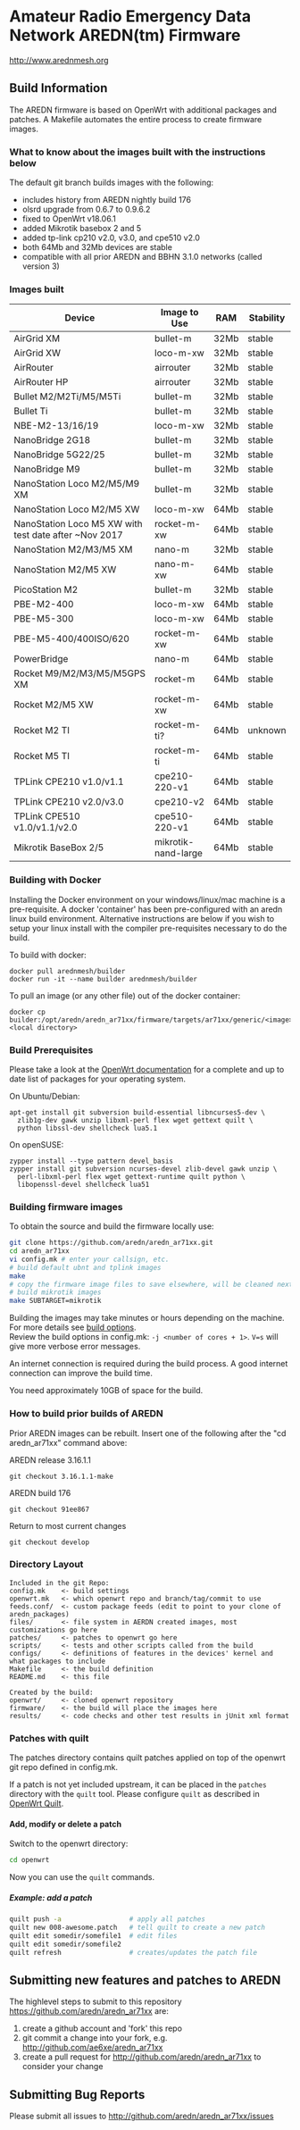 # Amateur Radio Emergency Data Network AREDN(tm) Firmware

http://www.arednmesh.org

## Build Information

The AREDN firmware is based on OpenWrt with additional packages and patches.
A Makefile automates the entire process to create firmware images.

### What to know about the images built with the instructions below

The default git branch builds images with the following:

* includes history from AREDN nightly build 176
* olsrd upgrade from 0.6.7 to 0.9.6.2
* fixed to OpenWrt v18.06.1
* added Mikrotik basebox 2 and 5
* added tp-link cp210 v2.0, v3.0, and cpe510 v2.0
* both 64Mb and 32Mb devices are stable 
* compatible with all prior AREDN and BBHN 3.1.0 networks (called version 3)

### Images built

Device | Image to Use | RAM | Stability
------ | ------------ | --- | ---------
AirGrid XM | bullet-m | 32Mb | stable
AirGrid XW | loco-m-xw | 32Mb | stable
AirRouter  | airrouter | 32Mb | stable
AirRouter HP | airrouter | 32Mb | stable
Bullet M2/M2Ti/M5/M5Ti | bullet-m | 32Mb | stable
Bullet Ti | bullet-m | 32Mb | stable
NBE-M2-13/16/19 | loco-m-xw | 32Mb | stable
NanoBridge 2G18 | bullet-m | 32Mb | stable
NanoBridge 5G22/25 | bullet-m | 32Mb | stable
NanoBridge M9 | bullet-m | 32Mb | stable
NanoStation Loco M2/M5/M9 XM | bullet-m | 32Mb | stable
NanoStation Loco M2/M5 XW | loco-m-xw | 64Mb | stable
NanoStation Loco M5 XW with test date after ~Nov 2017 | rocket-m-xw | 64Mb | stable
NanoStation  M2/M3/M5 XM | nano-m | 32Mb | stable
NanoStation  M2/M5 XW | nano-m-xw | 64Mb | stable
PicoStation M2 | bullet-m | 32Mb | stable
PBE-M2-400 | loco-m-xw | 64Mb | stable
PBE-M5-300 | loco-m-xw | 64Mb | stable
PBE-M5-400/400ISO/620 | rocket-m-xw | 64Mb | stable
PowerBridge | nano-m  | 64Mb | stable
Rocket M9/M2/M3/M5/M5GPS XM | rocket-m | 64Mb | stable
Rocket M2/M5 XW | rocket-m-xw | 64Mb | stable
Rocket M2 TI | rocket-m-ti? | 64Mb | unknown
Rocket M5 TI | rocket-m-ti | 64Mb | stable
TPLink CPE210 v1.0/v1.1 | cpe210-220-v1 | 64Mb | stable
TPLink CPE210 v2.0/v3.0 | cpe210-v2 | 64Mb | stable
TPLink CPE510 v1.0/v1.1/v2.0 | cpe510-220-v1 | 64Mb | stable
Mikrotik BaseBox 2/5 | mikrotik-nand-large | 64Mb | stable

### Building with Docker
Installing the Docker environment on your windows/linux/mac machine is a pre-requisite. A docker 'container' has been pre-configured with an aredn linux build environment. Alternative instructions are below if you wish to setup your linux install with the compiler pre-requisites necessary to do the build.

To build with docker:
```
docker pull arednmesh/builder
docker run -it --name builder arednmesh/builder
```

To pull an image (or any other file) out of the docker container:
```
docker cp builder:/opt/aredn/aredn_ar71xx/firmware/targets/ar71xx/generic/<image>.bin <local directory>
```

### Build Prerequisites

Please take a look at the [OpenWrt documentation](https://openwrt.org/docs/guide-developer/build-system/install-buildsystem)
for a complete and up to date list of packages for your operating system. 

On Ubuntu/Debian:
```
apt-get install git subversion build-essential libncurses5-dev \
  zlib1g-dev gawk unzip libxml-perl flex wget gettext quilt \
  python libssl-dev shellcheck lua5.1
```

On openSUSE:
```
zypper install --type pattern devel_basis
zypper install git subversion ncurses-devel zlib-devel gawk unzip \
  perl-libxml-perl flex wget gettext-runtime quilt python \
  libopenssl-devel shellcheck lua51
```

### Building firmware images

To obtain the source and build the firmware locally use:

```bash
git clone https://github.com/aredn/aredn_ar71xx.git
cd aredn_ar71xx
vi config.mk # enter your callsign, etc.
# build default ubnt and tplink images
make  
# copy the firmware image files to save elsewhere, will be cleaned next step
# build mikrotik images
make SUBTARGET=mikrotik
```

Building the images may take minutes or hours depending on the machine.
For more details see [build options](https://openwrt.org/docs/guide-developer/build-system/use-buildsystem).  
Review the build options in config.mk: `-j <number of cores + 1>`. 
`V=s` will give more verbose error messages.

An internet connection is required during the build process. A good internet
connection can improve the build time.

You need approximately 10GB of space for the build.

### How to build prior builds of AREDN

Prior AREDN images can be rebuilt.  Insert one of the following after
the "cd aredn_ar71xx" command above:

AREDN release 3.16.1.1

```
git checkout 3.16.1.1-make
```

AREDN build 176

```
git checkout 91ee867
```

Return to most current changes

```
git checkout develop
```

### Directory Layout

```
Included in the git Repo:
config.mk    <- build settings
openwrt.mk   <- which openwrt repo and branch/tag/commit to use
feeds.conf/  <- custom package feeds (edit to point to your clone of aredn_packages)
files/       <- file system in AERDN created images, most customizations go here
patches/     <- patches to openwrt go here 
scripts/     <- tests and other scripts called from the build 
configs/     <- definitions of features in the devices' kernel and what packages to include
Makefile     <- the build definition
README.md    <- this file

Created by the build:
openwrt/     <- cloned openwrt repository
firmware/    <- the build will place the images here
results/     <- code checks and other test results in jUnit xml format
```

### Patches with quilt

The patches directory contains quilt patches applied on top of the
openwrt git repo defined in config.mk. 

If a patch is not yet included upstream, it can be placed in the `patches` directory with
the `quilt` tool. Please configure `quilt` as described in 
[OpenWrt Quilt](https://openwrt.org/docs/guide-developer/build-system/use-patches-with-buildsystem).  

#### Add, modify or delete a patch

Switch to the openwrt directory:

```bash
cd openwrt
```
Now you can use the `quilt` commands.

##### Example: add a patch

```bash
quilt push -a                 # apply all patches
quilt new 008-awesome.patch   # tell quilt to create a new patch
quilt edit somedir/somefile1  # edit files
quilt edit somedir/somefile2
quilt refresh                 # creates/updates the patch file
```

## Submitting new features and patches to AREDN

The highlevel steps to submit to this repository https://github.com/aredn/aredn_ar71xx are:

1) create a github account and 'fork' this repo
2) git commit a change into your fork, e.g. http://github.com/ae6xe/aredn_ar71xx
3) create a pull request for http://github.com/aredn/aredn_ar71xx to consider your change

## Submitting Bug Reports

Please submit all issues to http://github.com/aredn/aredn_ar71xx/issues


